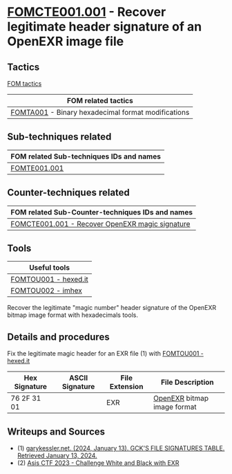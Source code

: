 # [FOMCTE001.001](https://github.com/blue101010/FOM/blob/main/countertechniques/FOMCTE001.001.md) -  Recover legitimate header signature of an OpenEXR image file

## Tactics

[FOM tactics](https://github.com/blue101010/FOM/blob/main/tactics/tactics.md)

| FOM related tactics  |
| --------------------------------------- |
| [FOMTA001](https://github.com/blue101010/FOM/blob/main/tactics/FOMTA001.md) - Binary hexadecimal format modifications   |

## Sub-techniques related

| FOM related  Sub-techniques IDs and names|
| ------------------------------------------------------------ |
| [FOMTE001.001](https://github.com/blue101010/FOM/blob/main/countertechniques/FOMTE001.001.md)         |

## Counter-techniques related

| FOM related  Sub-Counter-techniques IDs and names|
| ------------------------------------------------------------ |
| [FOMCTE001.001 - Recover OpenEXR magic signature](https://github.com/blue101010/FOM/blob/main/countertechniques/FOMCTE001.001.md)  |


## Tools

| Useful tools|
| ------------------------------------------------------------ |
| [FOMTOU001 - hexed.it](https://github.com/blue101010/FOM/blob/main/tools/FOMTOU001.md)  |
| [FOMTOU002 - imhex](https://github.com/blue101010/FOM/blob/main/tools/FOMTOU002.md) |

Recover the legitimate "magic number" header signature of the OpenEXR bitmap image format with hexadecimals tools.

## Details and procedures

Fix the legitimate magic header for an EXR file (1) with [FOMTOU001 - hexed.it](https://github.com/blue101010/FOM/blob/main/tools/FOMTOU001.md)

|Hex Signature | ASCII Signature | File Extension | File Description      |
|--------------|-----------------|----------------| ----------------------|
|76 2F 31 01   |                 | EXR            | [OpenEXR](https://openexr.com/en/latest) bitmap image format |


## Writeups and Sources

- (1) [garykessler.net. (2024, January 13). GCK'S FILE SIGNATURES TABLE. Retrieved January 13, 2024.](https://www.garykessler.net/library/file_sigs.html)
- (2) [Asis CTF 2023 - Challenge White and Black with EXR](https://github.com/blue101010/writeups/blob/main/2023/AsisCTF/SOLVED/white_and_blank/analysis/white_and_blank.md)
